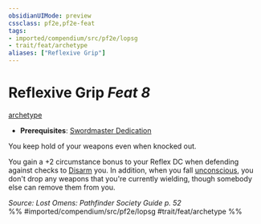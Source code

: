 ```yaml
---
obsidianUIMode: preview
cssclass: pf2e,pf2e-feat
tags:
- imported/compendium/src/pf2e/lopsg
- trait/feat/archetype
aliases: ["Reflexive Grip"]
---
```

# Reflexive Grip  *Feat 8*  
[archetype](archetype.md)  

- **Prerequisites**: [Swordmaster Dedication](swordmaster-dedication-locg.md)

You keep hold of your weapons even when knocked out.

You gain a +2 circumstance bonus to your Reflex DC when defending against checks to [Disarm](rules/actions/disarm.md) you. In addition, when you fall [unconscious](conditions.md#Unconscious), you don't drop any weapons that you're currently wielding, though somebody else can remove them from you.

*Source: Lost Omens: Pathfinder Society Guide p. 52*  
%% #imported/compendium/src/pf2e/lopsg #trait/feat/archetype %%